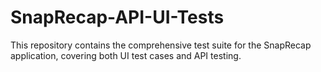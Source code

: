 # SnapRecap-API-UI-Tests
This repository contains the comprehensive test suite for the SnapRecap application, covering both UI test cases and API testing.
